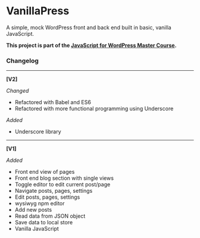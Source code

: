 # VanillaPress

A simple, mock WordPress front and back end built in basic, vanilla JavaScript.

__This project is part of the [JavaScript for WordPress Master Course](http://javascriptforwp.com).__





### Changelog

***

**[V2]**

*Changed*

- Refactored with Babel and ES6
- Refactored with more functional programming using Underscore

*Added*

- Underscore library

***

**[V1]**

*Added*

- Front end view of pages
- Front end blog section with single views
- Toggle editor to edit current post/page
- Navigate posts, pages, settings
- Edit posts, pages, settings
- wysiwyg npm editor
- Add new posts
- Read data from JSON object
- Save data to local store
- Vanilla JavaScript
